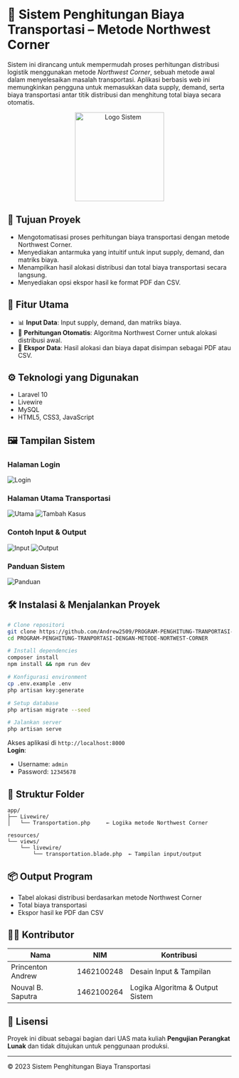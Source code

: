 
# 🚚 Sistem Penghitungan Biaya Transportasi – Metode Northwest Corner

Sistem ini dirancang untuk mempermudah proses perhitungan distribusi logistik menggunakan metode *Northwest Corner*, sebuah metode awal dalam menyelesaikan masalah transportasi. Aplikasi berbasis web ini memungkinkan pengguna untuk memasukkan data supply, demand, serta biaya transportasi antar titik distribusi dan menghitung total biaya secara otomatis.

<p align="center">
  <img src="./public/Test/Image/logo.png" alt="Logo Sistem" width="200">
</p>

## 🧭 Tujuan Proyek
- Mengotomatisasi proses perhitungan biaya transportasi dengan metode Northwest Corner.
- Menyediakan antarmuka yang intuitif untuk input supply, demand, dan matriks biaya.
- Menampilkan hasil alokasi distribusi dan total biaya transportasi secara langsung.
- Menyediakan opsi ekspor hasil ke format PDF dan CSV.

## 🔧 Fitur Utama
- 📊 **Input Data**: Input supply, demand, dan matriks biaya.
- 🧮 **Perhitungan Otomatis**: Algoritma Northwest Corner untuk alokasi distribusi awal.
- 💾 **Ekspor Data**: Hasil alokasi dan biaya dapat disimpan sebagai PDF atau CSV.

## ⚙️ Teknologi yang Digunakan
- Laravel 10
- Livewire
- MySQL
- HTML5, CSS3, JavaScript

## 🖼 Tampilan Sistem

### Halaman Login
![Login](./public/Test/Image/login.png)

### Halaman Utama Transportasi
![Utama](./public/Test/Image/tampulan-utama.png)
![Tambah Kasus](./public/Test/Image/tambah-kasus.png)

### Contoh Input & Output
![Input](./public/Test/Image/Input.png)
![Output](./public/Test/Image/Output.png)

### Panduan Sistem
![Panduan](./public/Test/Image/panduan.png)

## 🛠 Instalasi & Menjalankan Proyek

```bash
# Clone repositori
git clone https://github.com/Andrew2509/PROGRAM-PENGHITUNG-TRANPORTASI-DENGAN-METODE-NORTWEST-CORNER.git
cd PROGRAM-PENGHITUNG-TRANPORTASI-DENGAN-METODE-NORTWEST-CORNER

# Install dependencies
composer install
npm install && npm run dev

# Konfigurasi environment
cp .env.example .env
php artisan key:generate

# Setup database
php artisan migrate --seed

# Jalankan server
php artisan serve
```

Akses aplikasi di `http://localhost:8000`  
**Login**:  
- Username: `admin`  
- Password: `12345678`

## 📁 Struktur Folder
```
app/
├── Livewire/
│   └── Transportation.php     ← Logika metode Northwest Corner

resources/
└── views/
    └── livewire/
        └── transportation.blade.php  ← Tampilan input/output
```

## 📦 Output Program
- Tabel alokasi distribusi berdasarkan metode Northwest Corner
- Total biaya transportasi
- Ekspor hasil ke PDF dan CSV

## 👨‍💻 Kontributor
| Nama              | NIM        | Kontribusi                       |
|-------------------|------------|----------------------------------|
| Princenton Andrew | 1462100248 | Desain Input & Tampilan          |
| Nouval B. Saputra | 1462100264 | Logika Algoritma & Output Sistem |

## 📜 Lisensi
Proyek ini dibuat sebagai bagian dari UAS mata kuliah **Pengujian Perangkat Lunak** dan tidak ditujukan untuk penggunaan produksi.

---

© 2023 Sistem Penghitungan Biaya Transportasi
